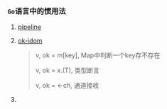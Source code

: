 ### `Go`语言中的惯用法

1. [pipeline](https://blog.golang.org/pipelines)

2. [ok-idom](https://blog.golang.org/go-maps-in-action) 

   > v, ok = m[key],   Map中判断一个key存不存在 
   >
   > v, ok = x.(T),   类型断言
   >
   > v, ok = <-ch,   通道接收

3. 

